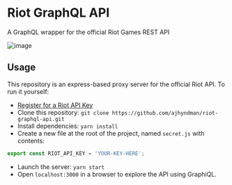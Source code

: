 # Riot GraphQL API
A GraphQL wrapper for the official Riot Games REST API

![image](https://cloud.githubusercontent.com/assets/11449340/21294116/fe812258-c589-11e6-85ff-c5f57e070518.png)

## Usage

This repository is an express-based proxy server for the official Riot API.
To run it yourself:

* [Register for a Riot API Key](https://developer.riotgames.com/docs/getting-started)
* Clone this repository: `git clone https://github.com/ajhyndman/riot-graphql-api.git`
* Install dependencies: `yarn install`
* Create a new file at the root of the project, named `secret.js` with contents:

```js
export const RIOT_API_KEY = 'YOUR-KEY-HERE';
```

* Launch the server: `yarn start`
* Open `localhost:3000` in a browser to explore the API using GraphiQL.
